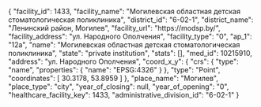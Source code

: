 {
    "facility_id": 1433,
    "facility_name": "Могилевская областная детская стоматологическая поликлиника",
    "district_id": "6-02-1",
    "district_name": "Ленинский район, Могилев",
    "facility_url": "https:\/\/modsp.by\/",
    "facility_address": "ул. Народного Ополчения",
    "facility_type": "0",
    "ap_1": "12а",
    "name": "Могилевская областная детская стоматологическая поликлиника",
    "state": "private institution",
    "stats": [],
    "med_id": 10215910,
    "address": "ул. Народного Ополчения",
    "coord_x_y": {
        "crs": {
            "type": "name",
            "properties": {
                "name": "EPSG:4326"
            }
        },
        "type": "Point",
        "coordinates": [
            30.3178,
            53.8959
        ]
    },
    "place_name": "Могилев",
    "place_type": "city",
    "year_of_closing": null,
    "year_of_opening": "0",
    "healthcare_facility_key": 1433,
    "administrative_division_id": "6-02-1"
}